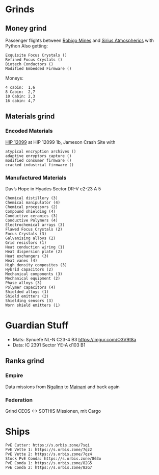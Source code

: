 # Grinds
## Money grind
Passenger flights between [Robigo Mines](https://inara.cz/galaxy-station/42265/) and [Sirius Atmospherics](https://inara.cz/galaxy-station/151365/) with Python
Also getting:

    Exquisite Focus Crystals ()
    Refined Focus Crystals ()
    Biotech Conductors ()
    Modified Embedded Firmware ()

Moneys:

    4 cabin:  1,6
    8 Cabin:  2,7
    10 Cabin: 2,3
    16 cabin: 4,7

## Materials grind
### Encoded Materials
[HIP 12099](https://inara.cz/galaxy-starsystem/47296/) at HIP 12099 1b, Jameson Crash Site with

    atypical encryption archives ()
    adaptive enryptors capture ()
    modified consumer firmware ()
    cracked industrial firmware ()

### Manufactured Materials
Dav’s Hope in Hyades Sector DR-V c2-23 A 5

    Chemical distillery (3)
    Chemical manipulator (4)
    Chemical processors (2)
    Compound shielding (4)
    Conductive ceramics (3)
    Conductive Polymers (4)
    Electrochemical arrays (3)
    Flawed Focus Crystals (2)
    Focus Crystals (3)
    Galvanising alloys (2) 
    Grid resistors (1)
    Heat conduction wiring (1)
    Heat dispersion plate (2)
    Heat exchangers (3)
    Heat vanes (4)
    High density composites (3)
    Hybrid capacitors (2)
    Mechanical components (3)
    Mechanical equipment (2)
    Phase alloys (3)
    Polymer capacitors (4)
    Shielded alloys (1)
    Shield emitters (2)
    Shielding sensors (3)
    Worn shield emitters (1)

# Guardian Stuff
- Mats: Synuefe NL-N C23-4 B3 https://imgur.com/O3V9t8a
- Data: IC 2391 Sector YE-A d103 B1

## Ranks grind
### Empire
Data missions from [Ngalinn](https://inara.cz/galaxy-station/37051/) to [Mainani](https://inara.cz/galaxy-station/35821/) and back again

### Federation
Grind CEOS <-> SOTHIS Missionen, mit Cargo


# Ships

    PvE Cutter: https://s.orbis.zone/7sqi
    PvE Vette 1: https://s.orbis.zone/7qz2
    PvE Vette 2: https://s.orbis.zone/7qz4
    Stock PvE Conda: https://s.orbis.zone/863o
    PvE Conda 1: https://s.orbis.zone/82G5
    PvE Conda 2: https://s.orbis.zone/82G7



